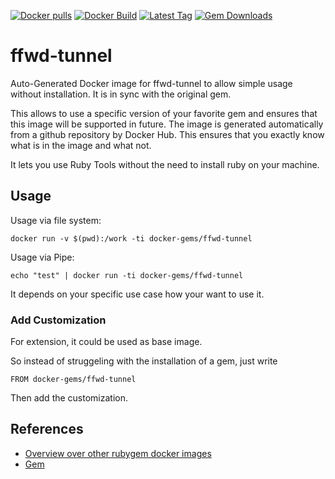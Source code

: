 [![Docker pulls](https://img.shields.io/docker/pulls/rubygem/ffwd-tunnel.svg)](https://hub.docker.com/r/rubygem/ffwd-tunnel/)
[![Docker Build](https://img.shields.io/docker/automated/rubygem/ffwd-tunnel.svg)](https://hub.docker.com/r/rubygem/ffwd-tunnel/)
[![Latest Tag](https://img.shields.io/github/tag/docker-rubygem/ffwd-tunnel.svg)](https://hub.docker.com/r/rubygem/ffwd-tunnel/)
[![Gem Downloads](https://img.shields.io/gem/dt/ffwd-tunnel.svg)](https://rubygems.org/gems/ffwd-tunnel/)
# ffwd-tunnel

Auto-Generated Docker image for ffwd-tunnel to allow simple usage without installation.
It is in sync with the original gem.

This allows to use a specific version of your favorite gem and ensures that this image will be supported in future.
The image is generated automatically from a github repository by Docker Hub.
This ensures that you exactly know what is in the image and what not.

It lets you use Ruby Tools without the need to install ruby on your machine.

## Usage

Usage via file system:

`docker run -v $(pwd):/work -ti docker-gems/ffwd-tunnel`

Usage via Pipe:

`echo "test" | docker run -ti docker-gems/ffwd-tunnel`

It depends on your specific use case how your want to use it.

### Add Customization

For extension, it could be used as base image.

So instead of struggeling with the installation of a gem, just write

`FROM docker-gems/ffwd-tunnel`

Then add the customization.

## References

 - [Overview over other rubygem docker images](https://github.com/thinkbot/docker-rubygem)
 - [Gem](https://rubygems.org/gems/ffwd-tunnel/)
